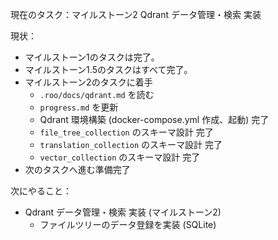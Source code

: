 現在のタスク：マイルストーン2 Qdrant データ管理・検索 実装

現状：
*   マイルストーン1のタスクは完了。
*   マイルストーン1.5のタスクはすべて完了。
*   マイルストーン2のタスクに着手
    *   `.roo/docs/qdrant.md` を読む
    *   `progress.md` を更新
    *   Qdrant 環境構築 (docker-compose.yml 作成、起動) 完了
    *   `file_tree_collection` のスキーマ設計 完了
    *   `translation_collection` のスキーマ設計 完了
    *   `vector_collection` のスキーマ設計 完了
*   次のタスクへ進む準備完了

次にやること：
*   Qdrant データ管理・検索 実装 (マイルストーン2)
    *   ファイルツリーのデータ登録を実装 (SQLite)
